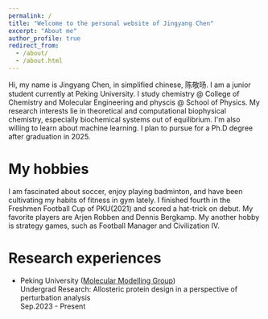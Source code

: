 ```yaml
---
permalink: /
title: "Welcome to the personal website of Jingyang Chen"
excerpt: "About me"
author_profile: true
redirect_from: 
  - /about/
  - /about.html
---
```


Hi, my name is Jingyang Chen, in simplified chinese, 陈敬旸. I am a junior student currently at Peking University. I study chemistry @ College of Chemistry and Molecular Engineering and physcis @ School of Physics. My research interests lie in theoretical and computational biophysical chemistry, especially biochemical systems out of equilibrium. I'm also willing to learn about machine learning. I plan to pursue for a Ph.D degree after graduation in 2025.

My hobbies
======
I am fascinated about soccer, enjoy playing badminton, and have been cultivating my habits of fitness in gym lately. I finished fourth in the Freshmen Football Cup of PKU(2021) and scored a hat-trick on debut. My favorite players are Arjen Robben and Dennis Bergkamp. My another hobby is strategy games, such as Football Manager and Civilization IV.

Research experiences
======
- Peking University ([Molecular Modelling Group](https://www.chem.pku.edu.cn/liuzhirong/en/))<br/>
Undergrad Research: Allosteric protein design in a perspective of perturbation analysis<br/>
Sep.2023 - Present